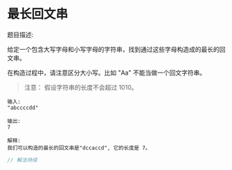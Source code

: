 <!--
 * @Author: DuYa
 * @LastEditors: DuYa
 -->

# 最长回文串

题目描述:

给定一个包含大写字母和小写字母的字符串，找到通过这些字母构造成的最长的回文串。

在构造过程中，请注意区分大小写。比如 "Aa" 不能当做一个回文字符串。

> 注意： 假设字符串的长度不会超过 1010。

```
输入:
"abccccdd"

输出:
7

解释:
我们可以构造的最长的回文串是"dccaccd", 它的长度是 7。
```

```javascript
// 解法待续
```
